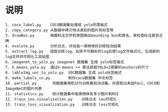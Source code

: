 # 说明
    1. coco_label.py    COCO数据集处理成 yolo所需格式
    2. copy_category.py 从数据中拷贝特点类别的图片和标签等
    3. drawBox.py       根据标注文件和原图画出bounding box和类名，来检查标注是否正确
    4. evalute.py       分析日志，评估每一类物体的训练检测结果
    5. extract_log.py   提取训练log，去除不可解析的log后使log文件格式化，生成新的log文件供可视化工具绘图
    6. imagenet_to_yolo.py imagenet 数据集 生成 yolo标签格式
    7. k_means_yolo.py  通过k-means ++ 算法获取YOLOv2需要的anchors的尺寸
    8. lableImg_voc_to_yolo.py  VOC数据集 生成 yolo标签格式
    9. make_labels_cn.py        制作coco数据集 中文标签
    10. partial.py       将数据集随机分为训练集和测试集。并提取出来自Paul、COCO和ImageNet的图片列表
    11. statistics.py    统计数据集中每类物体有多少图片和ROI
    12. train_iou_visualization.py    训练日志 iou可视化
    13. train_loss_visualization.py   训练日志 loss可视化
